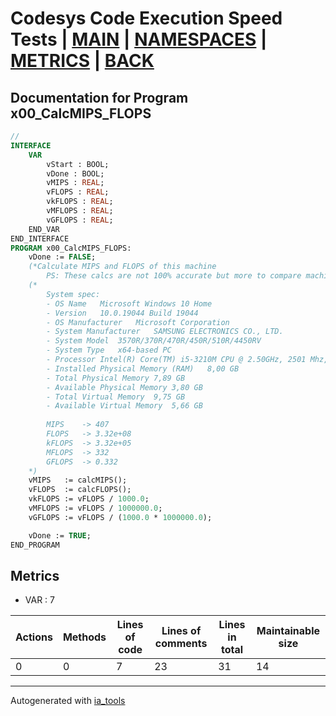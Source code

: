 # Codesys Code Execution Speed Tests | [MAIN] | [NAMESPACES] | [METRICS] | [BACK]  

## Documentation for Program x00_CalcMIPS_FLOPS  

```pascal
//  
INTERFACE
    VAR 
        vStart : BOOL;
        vDone : BOOL;
        vMIPS : REAL;
        vFLOPS : REAL;
        vkFLOPS : REAL;
        vMFLOPS : REAL;
        vGFLOPS : REAL;
    END_VAR
END_INTERFACE
PROGRAM x00_CalcMIPS_FLOPS:
    vDone := FALSE;
    (*Calculate MIPS and FLOPS of this machine
    	PS: These calcs are not 100% accurate but more to compare machine to machine*)
    (*
    	System spec:
    	- OS Name	Microsoft Windows 10 Home	
    	- Version	10.0.19044 Build 19044	
    	- OS Manufacturer	Microsoft Corporation	
    	- System Manufacturer	SAMSUNG ELECTRONICS CO., LTD.	
    	- System Model	3570R/370R/470R/450R/510R/4450RV	
    	- System Type	x64-based PC	
    	- Processor	Intel(R) Core(TM) i5-3210M CPU @ 2.50GHz, 2501 Mhz, 2 Core(s), 4 Logical Processor(s)	
    	- Installed Physical Memory (RAM)	8,00 GB	
    	- Total Physical Memory	7,89 GB	
    	- Available Physical Memory	3,80 GB	
    	- Total Virtual Memory	9,75 GB	
    	- Available Virtual Memory	5,66 GB	
    	
    	MIPS 	-> 407
    	FLOPS 	-> 3.32e+08
    	kFLOPS 	-> 3.32e+05
    	MFLOPS 	-> 332
    	GFLOPS 	-> 0.332
    *)
    vMIPS 	:= calcMIPS();
    vFLOPS	:= calcFLOPS();
    vkFLOPS := vFLOPS / 1000.0;
    vMFLOPS := vFLOPS / 1000000.0;
    vGFLOPS := vFLOPS / (1000.0 * 1000000.0);

    vDone := TRUE;
END_PROGRAM
```

## Metrics  

- VAR : 7

| Actions | Methods | Lines of code | Lines of comments | Lines in total | Maintainable size |
| ------- | ------- | ------------- | ----------------- | -------------- | ----------------- |
| 0 | 0 | 7 |23 |31 | 14 |

---
Autogenerated with [ia_tools](https://github.com/tkucic/ia_tools)  

[MAIN]: ../../../../index_st.md
[NAMESPACES]: ../../nsList_st.md
[METRICS]: ../../../metrics_st.md
[BACK]: ../nsMain_st.md

